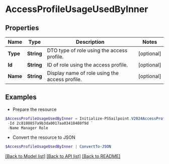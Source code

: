 # AccessProfileUsageUsedByInner
## Properties

Name | Type | Description | Notes
------------ | ------------- | ------------- | -------------
**Type** | **String** | DTO type of role using the access profile. | [optional] 
**Id** | **String** | ID of role using the access profile. | [optional] 
**Name** | **String** | Display name of role using the access profile. | [optional] 

## Examples

- Prepare the resource
```powershell
$AccessProfileUsageUsedByInner = Initialize-PSSailpoint.V2024AccessProfileUsageUsedByInner  -Type ROLE `
 -Id 2c8180857a9b3da0017aa03418480f9d `
 -Name Manager Role
```

- Convert the resource to JSON
```powershell
$AccessProfileUsageUsedByInner | ConvertTo-JSON
```

[[Back to Model list]](../README.md#documentation-for-models) [[Back to API list]](../README.md#documentation-for-api-endpoints) [[Back to README]](../README.md)


